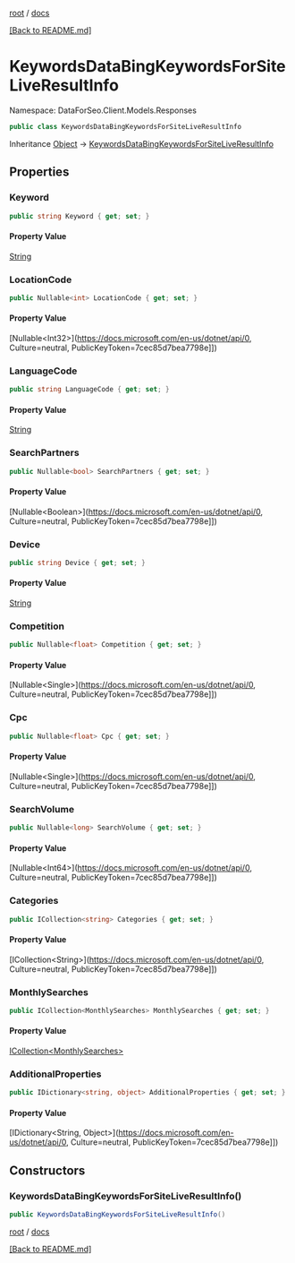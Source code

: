 [root](./../ "root") / [docs](./ "docs")

[[Back to README.md]](./../README.md "[Back to README.md]")

# KeywordsDataBingKeywordsForSiteLiveResultInfo

Namespace: DataForSeo.Client.Models.Responses

```csharp
public class KeywordsDataBingKeywordsForSiteLiveResultInfo
```

Inheritance [Object](https://docs.microsoft.com/en-us/dotnet/api/Object) → [KeywordsDataBingKeywordsForSiteLiveResultInfo](./KeywordsDataBingKeywordsForSiteLiveResultInfo.md)

## Properties

### **Keyword**

```csharp
public string Keyword { get; set; }
```

#### Property Value

[String](https://docs.microsoft.com/en-us/dotnet/api/String)<br>

### **LocationCode**

```csharp
public Nullable<int> LocationCode { get; set; }
```

#### Property Value

[Nullable&lt;Int32&gt;](https://docs.microsoft.com/en-us/dotnet/api/0, Culture=neutral, PublicKeyToken=7cec85d7bea7798e]])<br>

### **LanguageCode**

```csharp
public string LanguageCode { get; set; }
```

#### Property Value

[String](https://docs.microsoft.com/en-us/dotnet/api/String)<br>

### **SearchPartners**

```csharp
public Nullable<bool> SearchPartners { get; set; }
```

#### Property Value

[Nullable&lt;Boolean&gt;](https://docs.microsoft.com/en-us/dotnet/api/0, Culture=neutral, PublicKeyToken=7cec85d7bea7798e]])<br>

### **Device**

```csharp
public string Device { get; set; }
```

#### Property Value

[String](https://docs.microsoft.com/en-us/dotnet/api/String)<br>

### **Competition**

```csharp
public Nullable<float> Competition { get; set; }
```

#### Property Value

[Nullable&lt;Single&gt;](https://docs.microsoft.com/en-us/dotnet/api/0, Culture=neutral, PublicKeyToken=7cec85d7bea7798e]])<br>

### **Cpc**

```csharp
public Nullable<float> Cpc { get; set; }
```

#### Property Value

[Nullable&lt;Single&gt;](https://docs.microsoft.com/en-us/dotnet/api/0, Culture=neutral, PublicKeyToken=7cec85d7bea7798e]])<br>

### **SearchVolume**

```csharp
public Nullable<long> SearchVolume { get; set; }
```

#### Property Value

[Nullable&lt;Int64&gt;](https://docs.microsoft.com/en-us/dotnet/api/0, Culture=neutral, PublicKeyToken=7cec85d7bea7798e]])<br>

### **Categories**

```csharp
public ICollection<string> Categories { get; set; }
```

#### Property Value

[ICollection&lt;String&gt;](https://docs.microsoft.com/en-us/dotnet/api/0, Culture=neutral, PublicKeyToken=7cec85d7bea7798e]])<br>

### **MonthlySearches**

```csharp
public ICollection<MonthlySearches> MonthlySearches { get; set; }
```

#### Property Value

[ICollection&lt;MonthlySearches&gt;](./MonthlySearches.md)<br>

### **AdditionalProperties**

```csharp
public IDictionary<string, object> AdditionalProperties { get; set; }
```

#### Property Value

[IDictionary&lt;String, Object&gt;](https://docs.microsoft.com/en-us/dotnet/api/0, Culture=neutral, PublicKeyToken=7cec85d7bea7798e]])<br>

## Constructors

### **KeywordsDataBingKeywordsForSiteLiveResultInfo()**

```csharp
public KeywordsDataBingKeywordsForSiteLiveResultInfo()
```

[root](./../ "root") / [docs](./ "docs")

[[Back to README.md]](./../README.md "[Back to README.md]")